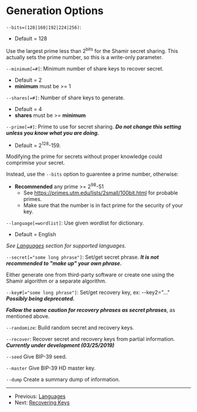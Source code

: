 # Generation Options

`--bits=(128|160|192|224|256)`:

+ Default = 128

Use the largest prime less than 2<sup>bits</sup> for the Shamir secret sharing.
This actually sets the prime number, so this is a write-only parameter.

`--minimum[=#]`: Minimum number of share keys to recover secret.

+ Default = 2
+ **minimum** must be >= 1

`--shares[=#]`: Number of share keys to generate.

+ Default = 4
+ **shares** must be >= **minimum**

`--prime[=#]`: Prime to use for secret sharing.
***Do not change this setting unless you know what you are doing.***
+ Default  = 2<sup>128</sup>-159.

Modifying the prime for secrets without proper knowledge could comprimise your secret.

Instead, use the `--bits` option to guarentee a prime number, otherwise:

+ **Recommended** any prime >= 2<sup>98</sup>-51
    + See https://primes.utm.edu/lists/2small/100bit.html for probable primes.
    + Make sure that the number is in fact prime for the security of your key.

`--language[=wordlist]`: Use given wordlist for dictionary.
+ Default = English

*See [Languages](languages.md "Languages") section for supported languages.*

`--secret[="some long phrase"]`: Set/get secret phrase.
***It is not recommended to "make up" your own phrase.***

Either generate one from third-party software or create one using the Shamir algorithm or a separate algorithm.

`--key#[="some long phrase"]`: Set/get recovery key, ex: --key2="..."
***Possibly being deprecated.***

***Follow the same caution for recovery phrases as secret phrases***, as mentioned above.

`--randomize`: Build random secret and recovery keys.

`--recover`: Recover secret and recovery keys from partial information.
***Currently under development (03/25/2019)***

`--seed`  Give BIP-39 seed.

`--master` Give BIP-39 HD master key.

`--dump` Create a summary dump of information.

---

+ Previous: [Languages](languages.md "Languages")
+ Next: [Recovering Keys](recoverOverview.md "Recovering Keys")
